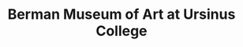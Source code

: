 ---
layout: repo
title: "Berman Museum of Art at Ursinus College"
id: 13768
permalink: repos/13768/
---